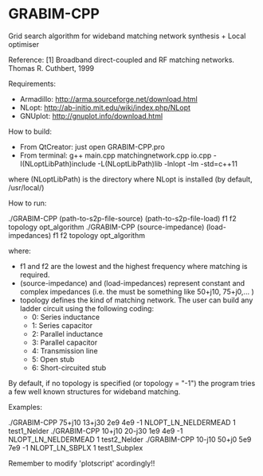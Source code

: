 # GRABIM-CPP
Grid search algorithm for wideband matching network synthesis + Local optimiser

Reference:
[1] Broadband direct-coupled and RF matching networks. Thomas R. Cuthbert, 1999

Requirements:

* Armadillo: http://arma.sourceforge.net/download.html
* NLopt: http://ab-initio.mit.edu/wiki/index.php/NLopt
* GNUplot: http://gnuplot.info/download.html

How to build:

* From QtCreator: just open GRABIM-CPP.pro
* From terminal: g++ main.cpp matchingnetwork.cpp io.cpp -I(NLoptLibPath)include -L(NLoptLibPath)lib -lnlopt -lm -std=c++11

where (NLoptLibPath) is the directory where NLopt is installed (by default, /usr/local/)


How to run:

./GRABIM-CPP (path-to-s2p-file-source) (path-to-s2p-file-load) f1 f2 topology opt_algorithm
./GRABIM-CPP (source-impedance) (load-impedances) f1 f2 topology opt_algorithm


where:

* f1 and f2 are the lowest and the highest frequency where matching is required.
* (source-impedance) and (load-impedances) represent constant and complex impedances (i.e. the must be something like 50+j10, 75+j0,... )
* topology defines the kind of matching network. The user can build any ladder circuit using the following coding:
  - 0: Series inductance
  - 1: Series capacitor
  - 2: Parallel inductance
  - 3: Parallel capacitor
  - 4: Transmission line
  - 5: Open stub
  - 6: Short-circuited stub 

By default, if no topology is specified (or topology = "-1") the program tries a few well known structures for wideband matching.

Examples:

./GRABIM-CPP 75+j10 13+j30 2e9 4e9 -1 NLOPT_LN_NELDERMEAD 1 test1_Nelder
./GRABIM-CPP 10+j10 20-j30 1e9 4e9 -1 NLOPT_LN_NELDERMEAD 1 test2_Nelder
./GRABIM-CPP 10-j10 50+j0 5e9 7e9 -1 NLOPT_LN_SBPLX 1 test1_Subplex

Remember to modify 'plotscript' acordingly!!




